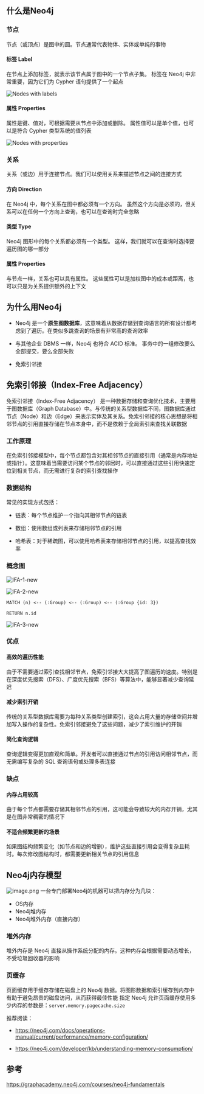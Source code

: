 ## 什么是Neo4j

### 节点

节点（或顶点）是图中的圆。节点通常代表物体、实体或单纯的事物

#### 标签 Label

在节点上添加标签，就表示该节点属于图中的一个节点子集。 标签在 Neo4j 中非常重要，因为它们为 Cypher 语句提供了一个起点

![Nodes with labels](https://graphacademy.neo4j.com/courses/neo4j-fundamentals/2-property-graphs/1-property-graph/images/node-labels.jpg)

#### 属性 Properties

属性是键、值对，可根据需要从节点中添加或删除。 属性值可以是单个值，也可以是符合 Cypher 类型系统的值列表

![Nodes with properties](https://graphacademy.neo4j.com/courses/neo4j-fundamentals/2-property-graphs/1-property-graph/images/node-properties.jpg)

### 关系

关系（或边）用于连接节点。我们可以使用关系来描述节点之间的连接方式

#### 方向 Direction

在 Neo4j 中，每个关系在图中都必须有一个方向。 虽然这个方向是必须的，但关系可以在任何一个方向上查询，也可以在查询时完全忽略

#### 类型 Type

Neo4j 图形中的每个关系都必须有一个类型。 这样，我们就可以在查询时选择要遍历图的哪一部分

#### 属性 Properties

与节点一样，关系也可以具有属性。 这些属性可以是加权图中的成本或距离，也可以只是为关系提供额外的上下文

## 为什么用Neo4j

- Neo4j 是一个**原生图数据库**，这意味着从数据存储到查询语言的所有设计都考虑到了遍历。在类似多跳查询的场景有非常高的查询效率

- 与其他企业 DBMS 一样，Neo4j 也符合 ACID 标准。 事务中的一组修改要么全部提交，要么全部失败

- 免索引邻接

## 免索引邻接（Index-Free Adjacency）

免索引邻接（Index-Free Adjacency） 是一种数据存储和查询优化技术，主要用于图数据库（Graph Database）中。与传统的关系型数据库不同，图数据库通过节点（Node）和边（Edge）来表示实体及其关系。免索引邻接的核心思想是将相邻节点的引用直接存储在节点本身中，而不是依赖于全局索引来查找关联数据

### 工作原理

在免索引邻接模型中，每个节点都包含对其相邻节点的直接引用（通常是内存地址或指针）。这意味着当需要访问某个节点的邻居时，可以直接通过这些引用快速定位到相关节点，而无需进行复杂的索引查找操作

### 数据结构

常见的实现方式包括：

- 链表：每个节点维护一个指向其相邻节点的链表

- 数组：使用数组或列表来存储相邻节点的引用

- 哈希表：对于稀疏图，可以使用哈希表来存储相邻节点的引用，以提高查找效率

### 概念图

![IFA-1-new](https://graphacademy.neo4j.com/courses/neo4j-fundamentals/2-property-graphs/2-native-graph/images/IFA-1-new.png)

![IFA-2-new](https://graphacademy.neo4j.com/courses/neo4j-fundamentals/2-property-graphs/2-native-graph/images/IFA-2-new.png)

```cypher
MATCH (n) <-- (:Group) <-- (:Group) <-- (:Group {id: 3})

RETURN n.id
```

![IFA-3-new](https://graphacademy.neo4j.com/courses/neo4j-fundamentals/2-property-graphs/2-native-graph/images/IFA-3-new.png)

### 优点

#### 高效的遍历性能

由于不需要通过索引查找相邻节点，免索引邻接大大提高了图遍历的速度。特别是在深度优先搜索（DFS）、广度优先搜索（BFS）等算法中，能够显著减少查询延迟

#### 减少索引开销

传统的关系型数据库需要为每种关系类型创建索引，这会占用大量的存储空间并增加写入操作的复杂性。免索引邻接避免了这些问题，减少了索引维护的开销

#### 简化查询逻辑

查询逻辑变得更加直观和简单。开发者可以直接通过节点的引用访问相邻节点，而无需编写复杂的 SQL 查询语句或处理多表连接

### 缺点

#### 内存占用较高

由于每个节点都需要存储其相邻节点的引用，这可能会导致较大的内存开销，尤其是在图非常稠密的情况下

#### 不适合频繁更新的场景

如果图结构频繁变化（如节点和边的增删），维护这些直接引用会变得复杂且耗时。每次修改图结构时，都需要更新相关节点的引用信息

## Neo4j内存模型
![image.png](https://neo4j.com/docs/operations-manual/current/_images/neo4j-memory-management.svg)
一台专门部署Neo4j的机器可以把内存分为几块：
- OS内存
- Neo4j堆内存
- Neo4j堆外内存（直接内存）

### 堆外内存
堆外内存是 Neo4j 直接从操作系统分配的内存。这种内存会根据需要动态增长，不受垃圾回收器的影响

### 页缓存
页面缓存用于缓存存储在磁盘上的 Neo4j 数据。将图形数据和索引缓存到内存中有助于避免昂贵的磁盘访问，从而获得最佳性能
指定 Neo4j 允许页面缓存使用多少内存的参数是：`server.memory.pagecache.size`


推荐阅读：
- https://neo4j.com/docs/operations-manual/current/performance/memory-configuration/

- https://neo4j.com/developer/kb/understanding-memory-consumption/


## 参考

https://graphacademy.neo4j.com/courses/neo4j-fundamentals
